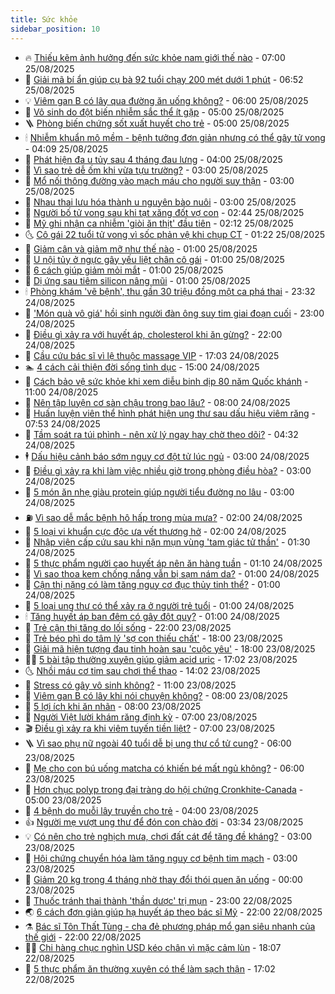 ```yaml
---
title: Sức khỏe
sidebar_position: 10
---
```


<!-- vnexpress-suc-khoe:START -->
- 🔥 [Thiếu kẽm ảnh hưởng đến sức khỏe nam giới thế nào](https://vnexpress.net/thieu-kem-anh-huong-den-suc-khoe-nam-gioi-the-nao-4931181.html) - 07:00 25/08/2025
- 🥰 [Giải mã bí ẩn giúp cụ bà 92 tuổi chạy 200 mét dưới 1 phút](https://vnexpress.net/giai-ma-bi-an-giup-cu-ba-92-tuoi-chay-200-met-duoi-1-phut-4931040.html) - 06:52 25/08/2025
- 💡 [Viêm gan B có lây qua đường ăn uống không?](https://vnexpress.net/viem-gan-b-co-lay-qua-duong-an-uong-khong-4931200.html) - 06:00 25/08/2025
- 🤗 [Vô sinh do đột biến nhiễm sắc thể ít gặp](https://vnexpress.net/vo-sinh-do-dot-bien-nhiem-sac-the-it-gap-4931183.html) - 05:00 25/08/2025
- 🪜 [Phòng biến chứng sốt xuất huyết cho trẻ](https://vnexpress.net/phong-bien-chung-sot-xuat-huyet-cho-tre-4931162.html) - 05:00 25/08/2025
- 🕯 [Nhiễm khuẩn mô mềm - bệnh tưởng đơn giản nhưng có thể gây tử vong](https://vnexpress.net/nhiem-khuan-mo-mem-benh-tuong-don-gian-nhung-co-the-gay-tu-vong-4930895.html) - 04:09 25/08/2025
- 🤭 [Phát hiện đa u tủy sau 4 tháng đau lưng](https://vnexpress.net/phat-hien-da-u-tuy-sau-4-thang-dau-lung-4931023.html) - 04:00 25/08/2025
- 👀 [Vì sao trẻ dễ ốm khi vừa tựu trường?](https://vnexpress.net/vi-sao-tre-de-om-khi-vua-tuu-truong-4931095.html) - 03:00 25/08/2025
- 🌋 [Mổ nối thông đường vào mạch máu cho người suy thận](https://vnexpress.net/mo-noi-thong-duong-vao-mach-mau-cho-nguoi-suy-than-4931086.html) - 03:00 25/08/2025
- 🫶 [Nhau thai lưu hóa thành u nguyên bào nuôi](https://vnexpress.net/nhau-thai-luu-hoa-thanh-u-nguyen-bao-nuoi-4931079.html) - 03:00 25/08/2025
- 🦆 [Người bố tử vong sau khi tạt xăng đốt vợ con](https://vnexpress.net/nguoi-bo-tu-vong-sau-khi-tat-xang-dot-vo-con-4931093.html) - 02:44 25/08/2025
- 🚀 [Mỹ ghi nhận ca nhiễm &#39;giòi ăn thịt&#39; đầu tiên](https://vnexpress.net/my-ghi-nhan-ca-nhiem-gioi-an-thit-dau-tien-4931075.html) - 02:12 25/08/2025
- 🌜 [Cô gái 22 tuổi tử vong vì sốc phản vệ khi chụp CT](https://vnexpress.net/co-gai-22-tuoi-tu-vong-vi-soc-phan-ve-khi-chup-ct-4931033.html) - 01:22 25/08/2025
- 🧰 [Giảm cân và giảm mỡ như thế nào](https://vnexpress.net/giam-can-va-giam-mo-nhu-the-nao-4931024.html) - 01:00 25/08/2025
- 💫 [U nội tủy ở ngực gây yếu liệt chân cô gái](https://vnexpress.net/u-noi-tuy-o-nguc-gay-yeu-liet-chan-co-gai-4931022.html) - 01:00 25/08/2025
- 🌝 [6 cách giúp giảm mỏi mắt](https://vnexpress.net/6-cach-giup-giam-moi-mat-4930989.html) - 01:00 25/08/2025
- 🗽 [Dị ứng sau tiêm silicon nâng mũi](https://vnexpress.net/di-ung-sau-tiem-silicon-nang-mui-4930759.html) - 01:00 25/08/2025
- 🕯 [Phòng khám &#39;vẽ bệnh&#39;, thu gần 30 triệu đồng một ca phá thai](https://vnexpress.net/phong-kham-ve-benh-thu-gan-30-trieu-dong-mot-ca-pha-thai-4930974.html) - 23:32 24/08/2025
- 🦅 [&#39;Món quà vô giá&#39; hồi sinh người đàn ông suy tim giai đoạn cuối](https://vnexpress.net/mon-qua-vo-gia-hoi-sinh-nguoi-dan-ong-suy-tim-giai-doan-cuoi-4930875.html) - 23:00 24/08/2025
- 🦆 [Điều gì xảy ra với huyết áp, cholesterol khi ăn gừng?](https://vnexpress.net/dieu-gi-xay-ra-voi-huyet-ap-cholesterol-khi-an-gung-4930734.html) - 22:00 24/08/2025
- 🎊 [Cầu cứu bác sĩ vì lệ thuộc massage VIP](https://vnexpress.net/cau-cuu-bac-si-vi-le-thuoc-massage-vip-4930780.html) - 17:03 24/08/2025
- 🏊 [4 cách cải thiện đời sống tình dục](https://vnexpress.net/4-cach-cai-thien-doi-song-tinh-duc-4930742.html) - 15:00 24/08/2025
- 📝 [Cách bảo vệ sức khỏe khi xem diễu binh dịp 80 năm Quốc khánh](https://vnexpress.net/cach-bao-ve-suc-khoe-khi-xem-dieu-binh-dip-80-nam-quoc-khanh-4930868.html) - 11:00 24/08/2025
- 💯 [Nên tập luyện cơ sàn chậu trong bao lâu?](https://vnexpress.net/nen-tap-luyen-co-san-chau-trong-bao-lau-4930758.html) - 08:00 24/08/2025
- 🌊 [Huấn luyện viên thể hình phát hiện ung thư sau dấu hiệu viêm răng](https://vnexpress.net/huan-luyen-vien-the-hinh-phat-hien-ung-thu-sau-dau-hieu-viem-rang-4930732.html) - 07:53 24/08/2025
- 🚀 [Tầm soát ra túi phình - nên xử lý ngay hay chờ theo dõi?](https://vnexpress.net/tam-soat-ra-tui-phinh-nen-xu-ly-ngay-hay-cho-theo-doi-4930778.html) - 04:32 24/08/2025
- 🕴 [Dấu hiệu cảnh báo sớm nguy cơ đột tử lúc ngủ](https://vnexpress.net/dau-hieu-canh-bao-som-nguy-co-dot-tu-luc-ngu-4930745.html) - 03:00 24/08/2025
- 🗽 [Điều gì xảy ra khi làm việc nhiều giờ trong phòng điều hòa?](https://vnexpress.net/dieu-gi-xay-ra-khi-lam-viec-nhieu-gio-trong-phong-dieu-hoa-4930743.html) - 03:00 24/08/2025
- 🎡 [5 món ăn nhẹ giàu protein giúp người tiểu đường no lâu](https://vnexpress.net/5-mon-an-nhe-giau-protein-giup-nguoi-tieu-duong-no-lau-4930614.html) - 03:00 24/08/2025
- ⛽️ [Vì sao dễ mắc bệnh hô hấp trong mùa mưa?](https://vnexpress.net/vi-sao-de-mac-benh-ho-hap-trong-mua-mua-4930740.html) - 02:00 24/08/2025
- 🦆 [5 loại vi khuẩn cực độc ưa vết thương hở](https://vnexpress.net/5-loai-vi-khuan-cuc-doc-ua-vet-thuong-ho-4930609.html) - 02:00 24/08/2025
- 🤩 [Nhập viện cấp cứu sau khi nặn mụn vùng &#39;tam giác tử thần&#39;](https://vnexpress.net/nhap-vien-cap-cuu-sau-khi-nan-mun-vung-tam-giac-tu-than-4930730.html) - 01:30 24/08/2025
- 🦒 [5 thực phẩm người cao huyết áp nên ăn hàng tuần](https://vnexpress.net/5-thuc-pham-nguoi-cao-huyet-ap-nen-an-hang-tuan-4930663.html) - 01:10 24/08/2025
- 💫 [Vì sao thoa kem chống nắng vẫn bị sạm nám da?](https://vnexpress.net/vi-sao-thoa-kem-chong-nang-van-bi-sam-nam-da-4930757.html) - 01:00 24/08/2025
- 🐘 [Cận thị nặng có làm tăng nguy cơ đục thủy tinh thể?](https://vnexpress.net/can-thi-nang-co-lam-tang-nguy-co-duc-thuy-tinh-the-4930665.html) - 01:00 24/08/2025
- 🚀 [5 loại ung thư có thể xảy ra ở người trẻ tuổi](https://vnexpress.net/5-loai-ung-thu-co-the-xay-ra-o-nguoi-tre-tuoi-4930617.html) - 01:00 24/08/2025
- 🕯 [Tăng huyết áp ban đêm có gây đột quỵ?](https://vnexpress.net/tang-huyet-ap-ban-dem-co-gay-dot-quy-4930616.html) - 01:00 24/08/2025
- 🦏 [Trẻ cận thị tăng do lối sống](https://vnexpress.net/tre-can-thi-tang-do-loi-song-4930642.html) - 22:00 23/08/2025
- 🦄 [Trẻ béo phì do tâm lý &#39;sợ con thiếu chất&#39;](https://vnexpress.net/tre-beo-phi-do-tam-ly-so-con-thieu-chat-4930946.html) - 18:00 23/08/2025
- 🦒 [Giải mã hiện tượng đau tinh hoàn sau &#39;cuộc yêu&#39;](https://vnexpress.net/giai-ma-hien-tuong-dau-tinh-hoan-sau-cuoc-yeu-4930480.html) - 18:00 23/08/2025
- 👨‍🏫 [5 bài tập thường xuyên giúp giảm acid uric](https://vnexpress.net/5-bai-tap-thuong-xuyen-giup-giam-acid-uric-4930345.html) - 17:02 23/08/2025
- 🌜 [Nhồi máu cơ tim sau chơi thể thao](https://vnexpress.net/nhoi-mau-co-tim-sau-choi-the-thao-4930713.html) - 14:02 23/08/2025
- 🚀 [Stress có gây vô sinh không?](https://vnexpress.net/stress-co-gay-vo-sinh-khong-4930463.html) - 11:00 23/08/2025
- 💃 [Viêm gan B có lây khi nói chuyện không?](https://vnexpress.net/viem-gan-b-co-lay-khi-noi-chuyen-khong-4930607.html) - 08:00 23/08/2025
- 💯 [5 lợi ích khi ăn nhãn](https://vnexpress.net/5-loi-ich-khi-an-nhan-4930583.html) - 08:00 23/08/2025
- 🤔 [Người Việt lười khám răng định kỳ](https://vnexpress.net/nguoi-viet-luoi-kham-rang-dinh-ky-4930183.html) - 07:00 23/08/2025
- 🎬 [Điều gì xảy ra khi viêm tuyến tiền liệt?](https://vnexpress.net/dieu-gi-xay-ra-khi-viem-tuyen-tien-liet-4930462.html) - 07:00 23/08/2025
- 🪜 [Vì sao phụ nữ ngoài 40 tuổi dễ bị ung thư cổ tử cung?](https://vnexpress.net/vi-sao-phu-nu-ngoai-40-tuoi-de-bi-ung-thu-co-tu-cung-4930594.html) - 06:00 23/08/2025
- 🦣 [Mẹ cho con bú uống matcha có khiến bé mất ngủ không?](https://vnexpress.net/me-cho-con-bu-uong-matcha-co-khien-be-mat-ngu-khong-4930570.html) - 06:00 23/08/2025
- 🧐 [Hơn chục polyp trong đại tràng do hội chứng Cronkhite-Canada](https://vnexpress.net/hon-chuc-polyp-trong-dai-trang-do-hoi-chung-cronkhite-canada-4930494.html) - 05:00 23/08/2025
- 🤡 [4 bệnh do muỗi lây truyền cho trẻ](https://vnexpress.net/4-benh-do-muoi-lay-truyen-cho-tre-4930541.html) - 04:00 23/08/2025
- 👍 [Người mẹ vượt ung thư để đón con chào đời](https://vnexpress.net/nguoi-me-vuot-ung-thu-de-don-con-chao-doi-4930478.html) - 03:34 23/08/2025
- 💡 [Có nên cho trẻ nghịch mưa, chơi đất cát để tăng đề kháng?](https://vnexpress.net/co-nen-cho-tre-nghich-mua-choi-dat-cat-de-tang-de-khang-4930530.html) - 03:00 23/08/2025
- 💯 [Hội chứng chuyển hóa làm tăng nguy cơ bệnh tim mạch](https://vnexpress.net/hoi-chung-chuyen-hoa-lam-tang-nguy-co-benh-tim-mach-4930523.html) - 03:00 23/08/2025
- 🧠 [Giảm 20 kg trong 4 tháng nhờ thay đổi thói quen ăn uống](https://vnexpress.net/giam-20-kg-trong-4-thang-nho-thay-doi-thoi-quen-an-uong-4928127.html) - 00:00 23/08/2025
- 🎡 [Thuốc tránh thai thành &#39;thần dược&#39; trị mụn](https://vnexpress.net/thuoc-tranh-thai-thanh-than-duoc-tri-mun-4929106.html) - 23:00 22/08/2025
- 🌏 [6 cách đơn giản giúp hạ huyết áp theo bác sĩ Mỹ](https://vnexpress.net/6-cach-don-gian-giup-ha-huyet-ap-theo-bac-si-my-4929766.html) - 22:00 22/08/2025
- ⚗️ [Bác sĩ Tôn Thất Tùng - cha đẻ phương pháp mổ gan siêu nhanh của thế giới](https://vnexpress.net/bac-si-ton-that-tung-cha-de-phuong-phap-mo-gan-sieu-nhanh-cua-the-gioi-4923813.html) - 22:00 22/08/2025
- 👨‍🏫 [Chi hàng chục nghìn USD kéo chân vì mặc cảm lùn](https://vnexpress.net/chi-hang-chuc-nghin-usd-keo-chan-vi-mac-cam-lun-4930060.html) - 18:07 22/08/2025
- 🤖 [5 thực phẩm ăn thường xuyên có thể làm sạch thận](https://vnexpress.net/5-thuc-pham-an-thuong-xuyen-co-the-lam-sach-than-4929770.html) - 17:02 22/08/2025<!-- vnexpress-suc-khoe:END -->
